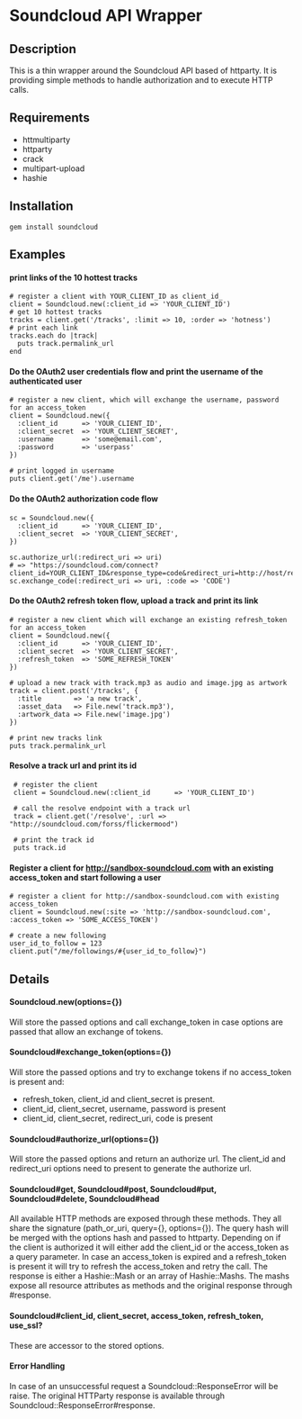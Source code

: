 # Soundcloud API Wrapper
## Description
This is a thin wrapper around the Soundcloud API based of httparty.
It is providing simple methods to handle authorization and to execute HTTP calls.

## Requirements
* httmultiparty
* httparty
* crack
* multipart-upload
* hashie

## Installation
    gem install soundcloud

## Examples
#### print links of the 10 hottest tracks
    # register a client with YOUR_CLIENT_ID as client_id_
    client = Soundcloud.new(:client_id => 'YOUR_CLIENT_ID')
    # get 10 hottest tracks
    tracks = client.get('/tracks', :limit => 10, :order => 'hotness')
    # print each link
    tracks.each do |track|
      puts track.permalink_url
    end
  
#### Do the OAuth2 user credentials flow and print the username of the authenticated user
    # register a new client, which will exchange the username, password for an access_token
    client = Soundcloud.new({
      :client_id      => 'YOUR_CLIENT_ID',
      :client_secret  => 'YOUR_CLIENT_SECRET',
      :username       => 'some@email.com',
      :password       => 'userpass'
    })
    
    # print logged in username
    puts client.get('/me').username
    
#### Do the OAuth2 authorization code flow
    sc = Soundcloud.new({
      :client_id      => 'YOUR_CLIENT_ID',
      :client_secret  => 'YOUR_CLIENT_SECRET',
    })
    
    sc.authorize_url(:redirect_uri => uri)
    # => "https://soundcloud.com/connect?client_id=YOUR_CLIENT_ID&response_type=code&redirect_uri=http://host/redirect"
    sc.exchange_code(:redirect_uri => uri, :code => 'CODE')

#### Do the OAuth2 refresh token flow, upload a track and print its link
    # register a new client which will exchange an existing refresh_token for an access_token
    client = Soundcloud.new({
      :client_id      => 'YOUR_CLIENT_ID',
      :client_secret  => 'YOUR_CLIENT_SECRET',
      :refresh_token  => 'SOME_REFRESH_TOKEN'
    })
    
    # upload a new track with track.mp3 as audio and image.jpg as artwork
    track = client.post('/tracks', {
      :title        => 'a new track',
      :asset_data   => File.new('track.mp3'),
      :artwork_data => File.new('image.jpg')
    })
    
    # print new tracks link
    puts track.permalink_url

#### Resolve a track url and print its id
     # register the client
     client = Soundcloud.new(:client_id      => 'YOUR_CLIENT_ID')
     
     # call the resolve endpoint with a track url
     track = client.get('/resolve', :url => "http://soundcloud.com/forss/flickermood")
     
     # print the track id
     puts track.id

#### Register a client for http://sandbox-soundcloud.com with an existing access_token and start following a user
    # register a client for http://sandbox-soundcloud.com with existing access_token
    client = Soundcloud.new(:site => 'http://sandbox-soundcloud.com', :access_token => 'SOME_ACCESS_TOKEN')
    
    # create a new following
    user_id_to_follow = 123
    client.put("/me/followings/#{user_id_to_follow}")

## Details
#### Soundcloud.new(options={})
Will store the passed options and call exchange_token in case options are passed that allow an exchange of tokens.

#### Soundcloud#exchange_token(options={})
Will store the passed options and try to exchange tokens if no access_token is present and:
- refresh_token, client_id and client_secret is present.
- client_id, client_secret, username, password is present
- client_id, client_secret, redirect_uri, code is present

#### Soundcloud#authorize_url(options={})
Will store the passed options and return an authorize url.
The client_id and redirect_uri options need to present to generate the authorize url.

#### Soundcloud#get, Soundcloud#post, Soundcloud#put, Soundcloud#delete, Soundcloud#head
All available HTTP methods are exposed through these methods. They all share the signature (path_or_uri, query={}, options={}).
The query hash will be merged with the options hash and passed to httparty. Depending on if the client is authorized it will either add the client_id or the access_token as a query parameter.
In case an access_token is expired and a refresh_token is present it will try to refresh the access_token and retry the call.
The response is either a Hashie::Mash or an array of Hashie::Mashs. The mashs expose all resource attributes as methods and the original response through #response.

#### Soundcloud#client_id, client_secret, access_token, refresh_token, use_ssl?
These are accessor to the stored options.

#### Error Handling
In case of an unsuccessful request a Soundcloud::ResponseError will be raise.
The original HTTParty response is available through Soundcloud::ResponseError#response.